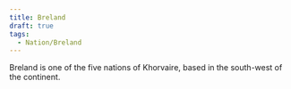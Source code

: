 ```yaml
---
title: Breland
draft: true
tags:
  - Nation/Breland
---
```

 
Breland is one of the five nations of Khorvaire, based in the south-west of the continent. 